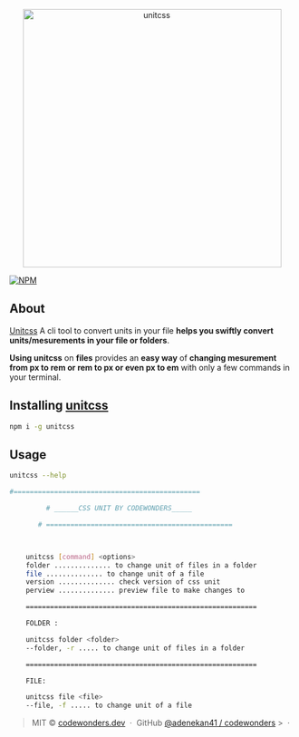 <p align="center">
	<a href="https://i.ibb.co/mD4CQGx/Group-4.png">
		<img src="https://i.ibb.co/mD4CQGx/Group-4.png" width="456" alt="unitcss">
	</a>
</p>

[![NPM](https://nodei.co/npm/unitcss.png)](https://nodei.co/npm/unitcss/)

## About

[Unitcss](https://gitmoji.carloscuesta.me) A cli tool to convert units in your file **helps you swiftly convert units/mesurements in your file or folders**.

**Using unitcss** on **files** provides an **easy way** of **changing mesurement from px to rem or rem to px or even px to em** with only a few commands in your terminal.

## Installing [unitcss](https://github.com/adenekan41/unitcss)

```bash
npm i -g unitcss
```

## Usage

```bash
unitcss --help

#==============================================

         # ______CSS UNIT BY CODEWONDERS_____

       # ==============================================



    unitcss [command] <options>
    folder .............. to change unit of files in a folder
    file .............. to change unit of a file
    version .............. check version of css unit
    perview .............. preview file to make changes to

    =========================================================

    FOLDER :

    unitcss folder <folder>
    --folder, -r ..... to change unit of files in a folder

    =========================================================

    FILE:

    unitcss file <file>
    --file, -f ..... to change unit of a file

```

> MIT © [codewonders.dev](https://codewonders.dev) &nbsp;&middot;&nbsp; GitHub
> [@adenekan41 / codewonders](https://github.com/adenekan41) >
> &nbsp;&middot;&nbsp;
